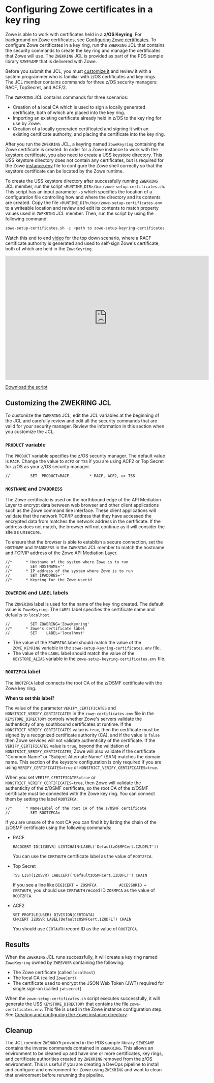 # Configuring Zowe certificates in a key ring

Zowe is able to work with certificates held in a **z/OS Keyring**.  For background on Zowe certificates, see [Configuring Zowe certificates](./configure-certificates.md). To configure Zowe certificates in a key ring, run the `ZWEKRING` JCL that contains the security commands to create the key ring and manage the certificates that Zowe will use. The `ZWEKRING` JCL is provided as part of the PDS sample library `SZWESAMP` that is delivered with Zowe. 

Before you submit the JCL, you must [customize it](#customizing-the-zwekring-jcl) and review it with a system programmer who is familiar with z/OS certificates and key rings. The JCL member contains commands for three z/OS security managers: RACF, TopSecret, and ACF/2.

The `ZWEKRING` JCL contains commands for three scenarios:

- Creation of a local CA which is used to sign a locally generated certificate, both of which are placed into the key ring.
- Importing an existing certificate already held in z/OS to the key ring for use by Zowe. 
- Creation of a locally generated certificated and signing it with an existing certificate authority, and placing the certificate into the key ring. 


After you run the `ZWEKRING` JCL, a keyring named `ZoweKeyring` containing the Zowe certificate is created.  In order for a Zowe instance to work with the keystore certificate, you also need to create a USS keystore directory.  This USS keystore directory does not contain any certificates, but is required for the Zowe [instance.env](./configure-instance-directory.md#keystore-configuration.md) file to configure the Zowe shell correctly so that the keystore certificate can be located by the Zowe runtime. 

To create the USS keystore directory after successfully running `ZWEKRING` JCL member, run the script `<RUNTIME_DIR>/bin/zowe-setup-certificates.sh`. This script has an input parameter `-p` which specifies the location of a configuration file controlling how and where the directory and its contents are created.  Copy the file `<RUNTIME_DIR>/bin/zowe-setup-certificates.env` to a writeable location and review and edit its contents to match property values used in `ZWEKRING` JCL member.  Then, run the script by using the following command:

```.sh
zowe-setup-certificates.sh -p <path to zowe-setup-keyring-certificates.env>
```

Watch this end to end [video](https://youtu.be/PGpXaje4DJk) for the top down scenario, where a RACF certificate authority is generated and used to self-sign Zowe's certificate, both of which are held in the `ZoweKeyring`.  

<iframe class="embed-responsive-item" id="youtubeplayer" title="Generate a self-signed certificate in a RACF keyring" type="text/html" width="640" height="390" src="https://www.youtube.com/embed/PGpXaje4DJk" frameborder="0" webkitallowfullscreen mozallowfullscreen allowfullscreen> </iframe>

[Download the script](/Zowe_configuration_self_signed_keyring_certificate.txt)

## Customizing the ZWEKRING JCL

To customize the `ZWEKRING` JCL, edit the JCL variables at the beginning of the JCL and carefully review and edit all the security commands that are valid for your security manager. Review the information in this section when you customize the JCL. 

### `PRODUCT` variable

The `PRODUCT` variable specifies the z/OS security manager.  The default value is `RACF`. Change the value to `ACF2` or `TSS` if you are using ACF2 or Top Secret for z/OS as your z/OS security manager.  

```
//         SET  PRODUCT=RACF         * RACF, ACF2, or TSS
```

### `HOSTNAME` and `IPADDRESS`

The Zowe certificate is used on the northbound edge of the API Mediation Layer to encrypt data between web browser and other client applications such as the Zowe command line interface. These client applications will validate that the network TCP/IP address that they have accessed the encrypted data from matches the network address in the certificate.  If the address does not match, the browser will not continue as it will consider the site as unsecure.  

To ensure that the browser is able to establish a secure connection, set the `HOSTNAME` and `IPADDRESS` in the `ZWEKRING` JCL member to match the hostname and TCP/IP address of the Zowe API Mediation Layer.  

```
//*      * Hostname of the system where Zowe is to run
//         SET HOSTNAME=''
//*      * IP address of the system where Zowe is to run
//         SET IPADDRES=''
//*      * Keyring for the Zowe userid
```

### `ZOWERING` and `LABEL` labels

The `ZOWERING` label is used for the name of the key ring created. The default value is `ZoweKeyring`.  The `LABEL` label specifies the certificate name and defaults to `localhost`.  

```
//         SET ZOWERING='ZoweKeyring'
//*      * Zowe's certificate label
//         SET    LABEL='localhost'
```

- The value of the `ZOWERING` label should match the value of the `ZOWE_KEYRING` variable in the `zowe-setup-keyring-certificates.env` file.  
- The value of the `LABEL` label should match the value of the `KEYSTORE_ALIAS` variable in the `zowe-setup-keyring-certificates.env` file.  

### `ROOTZFCA` label

<!--Configuring Zowe key ring as a trust store -->

The `ROOTZFCA` label connects the root CA of the z/OSMF certificate with the Zowe key ring. 

**When to set this label?** 

The value of the parameter `VERIFY_CERTIFICATES` and `NONSTRICT_VERIFY_CERTIFICATES` in the `zowe-certificates.env` file in the `KEYSTORE_DIRECTORY` controls whether Zowe's servers validate the authenticity of any southbound certificates at runtime.  If the `NONSTRICT_VERIFY_CERTIFICATES` value is `true`, then the certificate must be signed by a recognized certificate authority (CA), and if the value is `false` then Zowe services will not validate authenticity of the certificate.  If the `VERIFY_CERTIFICATES` value is `true`, beyond the validation of `NONSTRICT_VERIFY_CERTIFICATES`, Zowe will also validate if the certificate "Common Name" or "Subject Alternate Name" (SAN) matches the domain name. This section of the keystore configuration is only required if you are using `VERIFY_CERTIFICATES=true` or `NONSTRICT_VERIFY_CERTIFICATES=true`.  

When you set `VERIFY_CERTIFICATES=true` or `NONSTRICT_VERIFY_CERTIFICATES=true`, then Zowe will validate the authenticity of the z/OSMF certificate, so the root CA of the z/OSMF certificate must be connected with the Zowe key ring. You can connect them by setting the label `ROOTZFCA`.  

```
//*      * Name/Label of the root CA of the z/OSMF certificate
//         SET ROOTZFCA=
```

If you are unsure of the root CA you can find it by listing the chain of the z/OSMF certificate using the following commands:

- RACF 	
   ```	
   RACDCERT ID(IZUSVR) LISTCHAIN(LABEL('DefaultzOSMFCert.IZUDFLT'))
   ```

   You can use the `CERTAUTH` certificate label as the value of `ROOTZFCA`.
- Top Secret	
   ```
   TSS LIST(IZUSVR) LABLCERT('DefaultzOSMFCert.IZUDFLT') CHAIN
   ```

   If you see a line like `DIGICERT = ZOSMFCA          ACCESSORID = CERTAUTH`, you should use `CERTAUTH` record ID `ZOSMFCA` as the value of `ROOTZFCA`.
- ACF2	
   ```	
   SET PROFILE(USER) DIVISION(CERTDATA)
   CHKCERT IZUSVR LABEL(DefaultzOSMFCert.IZUDFLT) CHAIN
   ```

   You should use `CERTAUTH` record ID as the value of `ROOTZFCA`.

<!--

 - The Zowe certificate must be connected to the key ring together with its CA chain (all certificates in the chain). 	

   The ZWEKRING has two variables `ITRMZWCA` and `ROOTZWCA` and corresponding "connect to keyring" commands that support the scenario where the Zowe certificate has one intermediate CA and the root CA in its CA chain. If your Zowe certificate has no intermediate CA or has more than one intermediate CA, then you must add or remove the connecting commands accordingly.	

   To find out what the certificate's CA chain is, you can use the example commands in the previous note.	

   If Zowe certificate is self-signed or signed by the local Zowe CA, then ignore `ITRMZWCA` and `ROOTZWCA` variables. In this case, you might see error messages in the JCL related to the `ITRMZWCA` and `ROOTZWCA` variables.	


 - You can share a certificate with Zowe if the certificate is already stored in the security manager's database. Such a certificate should be owned by the special SITE ACID (CERTSITE ACID for Top Secret or SITECERT ACID for ACF2).	

   In this scenario, you must modify the "connect to keyring" security command so that it connects the SITE owned certificate to the Zowe key ring. Also, you must allow the ZWESVUSR acid to extract private key from the SITE owned certificate. You can do that by uncommenting the security command in the ZWEKRING JCL that gives ZWESVUSR CONTROL access to the `IRR.DIGTCERT.GENCERT` resource.	

After the ZWEKRING JCL successfully configures the certificates and key ring, you must customize the `zowe-setup-keyring certificate.env` file and run the `zowe-setup-certificate.sh` script so that Zowe knows what the key ring and certificate names are. In the `zowe-setup-keyring-certificate.env` file, customize the key ring related variables:	

- `GENERATE_CERTS_FOR_KEYRING`	

   Must be set to `false` so that the `zowe-setup-certificate.sh` script does not repeat the job already done by the ZWEKRING JCL. Defaults to `false` value.	

- `VERIFY_CERTIFICATES` 	

   If set to true, the key ring must contain root CA of the z/OSMF certificate (it must be configured by the ZWEKRING JCL).	

- `KEYSTORE_ALIAS`	

   The certificate alias must match either the `LABEL` variable in the ZWEKRING JCL or the label of the certificate already stored in the security manager's database.	

- `ZOWE_USER_ID` 	

   The owner of the key ring matches the `ZOWEUSER` variable in the ZWEKRING JCL. Defaults to the `ZWESVUSR` user ID. 	

- `ZOWE_KEYRING` 	

   The key ring name matches the `ZOWERING` variable in the ZWEKRING JCL. 	

    **Warning:** If the variable is empty, then the script generates certificates to UNIX keystore files. 	

-->

## Results

When the `ZWEKRING` JCL runs successfully, it will create a key ring named `ZoweKeyring` owned by `ZWESVUSR` containing the following: 
- The Zowe certificate (called `localhost`)
- The local CA (called `ZoweCert`)
- The certificate used to encrypt the JSON Web Token (JWT) required for single sign-on (called `jwtsecret`)

When the `zowe-setup-certificates.sh` script executes successfully, it will generate the USS `KEYSTORE_DIRECTORY` that contains the file `zowe-certificates.env`. This file is used in the Zowe instance configuration step. See [Creating and configuring the Zowe instance directory](../user-guide/configure-instance-directory.md#keystore-configuration).

## Cleanup

The JCL member `ZWENOKYR` provided in the PDS sample library `SZWESAMP` contains the inverse commands contained in `ZWEKKRING`. This allows an environment to be cleaned up and have one or more certificates, key rings, and certificate authorities created by `ZWEKRING` removed from the z/OS environment.  This is useful if you are creating a DevOps pipeline to install and configure and environment for Zowe using `ZWEKRING` and want to clean that environment before rerunning the pipeline.
